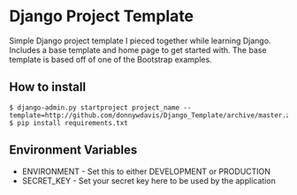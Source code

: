 # Django Project Template

Simple Django project template I pieced together while learning Django. Includes a base template and home page to get started with. The base template is based off of one of the Bootstrap examples. 


## How to install

    $ django-admin.py startproject project_name --template=http://github.com/donnywdavis/Django_Template/archive/master.zip
    $ pip install requirements.txt

## Environment Variables

- ENVIRONMENT - Set this to either DEVELOPMENT or PRODUCTION
- SECRET_KEY - Set your secret key here to be used by the application